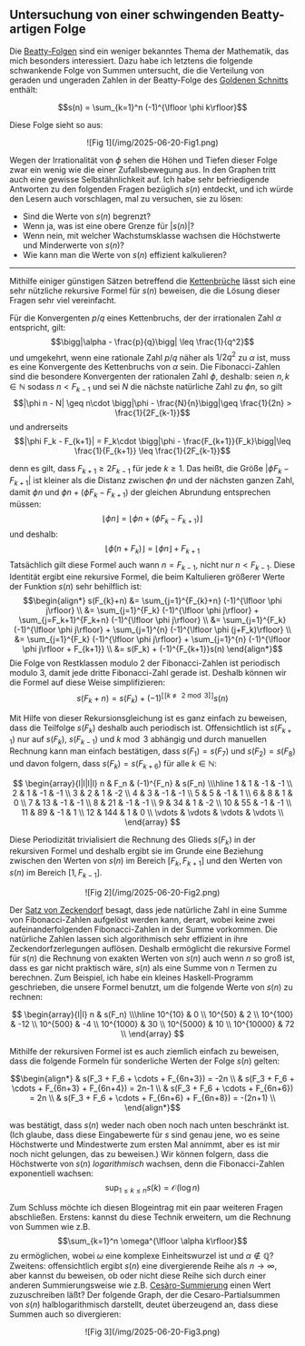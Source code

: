 ## Untersuchung von einer schwingenden Beatty-artigen Folge

Die [Beatty-Folgen](https://de.wikipedia.org/wiki/Beatty-Folge) sind ein weniger bekanntes Thema der Mathematik, das mich besonders interessiert. Dazu habe ich letztens die folgende schwankende Folge von Summen untersucht, die die Verteilung von geraden und ungeraden Zahlen in der Beatty-Folge des [Goldenen Schnitts](https://de.wikipedia.org/wiki/Goldener_Schnitt) enthält:

$$s(n) = \sum_{k=1}^n (-1)^{\lfloor \phi k\rfloor}$$

Diese Folge sieht so aus:

<center>
![Fig 1](/img/2025-06-20-Fig1.png)
</center>

Wegen der Irrationalität von $\phi$ sehen die Höhen und Tiefen dieser Folge zwar ein wenig wie die einer Zufallsbewegung aus. In den Graphen tritt auch eine gewisse Selbstähnlichkeit auf. Ich habe sehr befriedigende Antworten zu den folgenden Fragen bezüglich $s(n)$ entdeckt, und ich würde den Lesern auch vorschlagen, mal zu versuchen, sie zu lösen:

- Sind die Werte von $s(n)$ begrenzt?
- Wenn ja, was ist eine obere Grenze für $|s(n)|$?
- Wenn nein, mit welcher Wachstumsklasse wachsen die Höchstwerte und Minderwerte von $s(n)$?
- Wie kann man die Werte von $s(n)$ effizient kalkulieren?

<hr>

Mithilfe einiger günstigen Sätzen betreffend die [Kettenbrüche](https://de.wikipedia.org/wiki/Kettenbruch) lässt sich eine sehr nützliche rekursive Formel für $s(n)$ beweisen, die die Lösung dieser Fragen sehr viel vereinfacht.

Für die Konvergenten $p/q$ eines Kettenbruchs, der der irrationalen Zahl $\alpha$ entspricht, gilt: $$\bigg|\alpha - \frac{p}{q}\bigg| \leq \frac{1}{q^2}$$ und umgekehrt, wenn eine rationale Zahl $p/q$ näher als $1/2q^2$ zu $\alpha$ ist, muss es eine Konvergente des Kettenbruchs von $\alpha$ sein. Die Fibonacci-Zahlen sind die besondere Konvergenten der rationalen Zahl $\phi$, deshalb: seien $n,k\in\mathbb N$ sodass $n < F_{k-1}$ und sei $N$ die nächste natürliche Zahl zu $\phi n$, so gilt $$|\phi n - N| \geq n\cdot \bigg|\phi - \frac{N}{n}\bigg|\geq \frac{1}{2n} > \frac{1}{2F_{k-1}}$$
und andrerseits
$$|\phi F_k - F_{k+1}| = F_k\cdot \bigg|\phi - \frac{F_{k+1}}{F_k}\bigg|\leq \frac{1}{F_{k+1}} \leq \frac{1}{2F_{k-1}}$$

denn es gilt, dass $F_{k+1} \geq 2F_{k-1}$ für jede $k \geq 1$. Das heißt, die Größe $|\phi F_k - F_{k+1}|$ ist kleiner als die Distanz zwischen $\phi n$ und der nächsten ganzen Zahl, damit $\phi n$ und $\phi n +(\phi F_k - F_{k+1})$ der gleichen Abrundung entsprechen müssen: $$\lfloor \phi n \rfloor = \lfloor \phi n +  (\phi F_k - F_{k+1})\rfloor$$ und deshalb: $$\lfloor \phi (n + F_k)\rfloor = \lfloor \phi n\rfloor + F_{k+1}$$ Tatsächlich gilt diese Formel auch wann $n=F_{k-1}$, nicht nur $n < F_{k-1}$. Diese Identität ergibt eine rekursive Formel, die beim Kaltulieren größerer Werte der Funktion $s(n)$ sehr behilflich ist:
$$\begin{align*}
s(F_{k}+n)
&= \sum_{j=1}^{F_{k}+n} (-1)^{\lfloor \phi j\rfloor} \\
&= \sum_{j=1}^{F_k} (-1)^{\lfloor \phi j\rfloor} + \sum_{j=F_k+1}^{F_k+n} (-1)^{\lfloor \phi j\rfloor} \\
&= \sum_{j=1}^{F_k} (-1)^{\lfloor \phi j\rfloor} + \sum_{j=1}^{n} (-1)^{\lfloor \phi (j+F_k)\rfloor} \\
&= \sum_{j=1}^{F_k} (-1)^{\lfloor \phi j\rfloor} + \sum_{j=1}^{n} (-1)^{\lfloor \phi j\rfloor + F_{k+1}} \\
&= s(F_k) + (-1)^{F_{k+1}}s(n)
\end{align*}$$
Die Folge von Restklassen modulo $2$ der Fibonacci-Zahlen ist periodisch modulo $3$, damit jede dritte Fibonacci-Zahl gerade ist. Deshalb können wir die Formel auf diese Weise simplifizieren: $$s(F_k + n) = s(F_k) + (-1)^{[\![ k \not\equiv 2 \bmod 3 ]\!]}s(n)$$

Mit Hilfe von dieser Rekursionsgleichung ist es ganz einfach zu beweisen, dass die Teilfolge $s(F_k)$ deshalb auch periodisch ist. Offensichtlich ist $s(F_{k+1})$ nur auf $s(F_k)$, $s(F_{k-1})$ und $k\bmod 3$ abhängig und durch manuellen Rechnung kann man einfach bestätigen, dass $s(F_1) = s(F_7)$ und $s(F_2) = s(F_8)$ und davon folgern, dass $s(F_k) = s(F_{k+6})$ für alle $k\in\mathbb N$:

$$
\begin{array}{l|l|l|l}
n & F_n & (-1)^{F_n} & s(F_n) \\\hline
1 & 1 & -1 & -1 \\
2 & 1 & -1 & -1 \\
3 & 2 & 1 & -2 \\
4 & 3 & -1 & -1 \\
5 & 5 & -1 & 1 \\
6 & 8 & 1 & 0 \\
7 & 13 & -1 & -1 \\ 
8 & 21 & -1 & -1 \\ 
9 & 34 & 1 & -2 \\ 
10 & 55 & -1 & -1 \\ 
11 & 89 & -1 & 1 \\
12 & 144 & 1 & 0 \\ 
\vdots & \vdots & \vdots & \vdots \\ 
\end{array}
$$

Diese Periodizität trivialisiert die Rechnung des Glieds $s(F_k)$ in der rekursiven Formel und deshalb ergibt sie im Grunde eine Beziehung zwischen den Werten von $s(n)$ im Bereich $[F_k,F_{k+1}]$ und den Werten von $s(n)$ im Bereich $[1, F_{k-1}]$.

<center>
![Fig 2](/img/2025-06-20-Fig2.png)
</center>

Der [Satz von Zeckendorf](https://de.wikipedia.org/wiki/Satz_von_Zeckendorf) besagt, dass jede natürliche Zahl in eine Summe von Fibonacci-Zahlen aufgelöst werden kann, derart, wobei keine zwei aufeinanderfolgenden Fibonacci-Zahlen in der Summe vorkommen. Die natürliche Zahlen lassen sich algorithmisch sehr effizient in ihre Zeckendorfzerlegungen auflösen. Deshalb ermöglicht die rekursive Formel für $s(n)$ die Rechnung von exakten Werten von $s(n)$ auch wenn $n$ so groß ist, dass es gar nicht praktisch wäre, $s(n)$ als eine Summe von $n$ Termen zu berechnen. Zum Beispiel, ich habe ein kleines Haskell-Programm geschrieben, die unsere Formel benutzt, um die folgende Werte von $s(n)$ zu rechnen:

$$
\begin{array}{l|l}
n & s(F_n) \\\hline
10^{10} & 0 \\
10^{50} & 2 \\
10^{100} & -12 \\
10^{500} & -4 \\
10^{1000} & 30 \\
10^{5000} & 10 \\
10^{10000} & 72 \\
\end{array}
$$

Mithilfe der rekursiven Formel ist es auch ziemlich einfach zu beweisen, dass die folgende Formeln für sonderliche Werten der Folge $s(n)$ gelten:

$$\begin{align*}
& s(F_3 + F_6 + \cdots + F_{6n+3}) = -2n \\
& s(F_3 + F_6 + \cdots + F_{6n+3} + F_{6n+4}) = 2n-1 \\
& s(F_3 + F_6 + \cdots + F_{6n+6}) = 2n \\
& s(F_3 + F_6 + \cdots + F_{6n+6} + F_{6n+8}) = -(2n+1) \\
\end{align*}$$

was bestätigt, dass $s(n)$ weder nach oben noch nach unten beschränkt ist. (Ich glaube, dass diese Eingabewerte für $s$ sind genau jene, wo es seine Höchstwerte und Mindestwerte zum ersten Mal annimmt, aber es ist mir noch nicht gelungen, das zu beweisen.) Wir können folgern, dass die Höchstwerte von $s(n)$ *logarithmisch* wachsen, denn die Fibonacci-Zahlen exponentiell wachsen: $$\sup_{1\leq k\leq n} s(k) = \mathcal O(\log n)$$

Zum Schluss möchte ich diesen Blogeintrag mit ein paar weiteren Fragen abschließen. Erstens: kannst du diese Technik erweitern, um die Rechnung von Summen wie z.B. $$\sum_{k=1}^n \omega^{\lfloor \alpha k\rfloor}$$ zu ermöglichen, wobei $\omega$ eine komplexe Einheitswurzel ist und $\alpha\notin \mathbb Q$? Zweitens: offensichtlich ergibt $s(n)$ eine divergierende Reihe als $n\to\infty$, aber kannst du beweisen, ob oder nicht diese Reihe sich durch einer anderen Summierungsweise wie z.B. [Cesàro-Summierung](https://en.wikipedia.org/wiki/Cesàro_summation) einen Wert zuzuschreiben läßt? Der folgende Graph, der die Cesaro-Partialsummen von $s(n)$ halblogarithmisch darstellt, deutet überzeugend an, dass diese Summen auch so divergieren:

<center>
![Fig 3](/img/2025-06-20-Fig3.png)
</center>